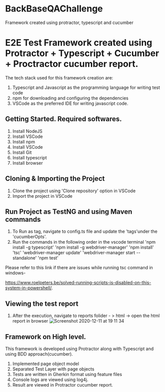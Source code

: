 # BackBaseQAChallenge
Framework created using protractor, typescript and cucumber

# E2E Test Framework created using Protractor + Typescript + Cucumber + Proctractor cucumber report.

The tech stack used for this framework creation are:

1. Typescript and Javascript as the programming language for writing test code
2. npm for downloading and configuring the dependencies
4. VSCode as the preferred IDE for writing javascript code.

## Getting Started. Required softwares.

1. Install NodeJS
2. Install VSCode 
3. Install npm
4. Install VSCode
5. Install Git
6. Install typescript
5. Install browser

## Cloning & Importing the Project
1. Clone the project using 'Clone repository' option in VSCode
2. Import the project in VSCode

## Run Project as TestNG and using Maven commands
1. To Run as tag, navigate to config.ts file and update the 'tags'under the 'cucumberOpts'.
2. Run the commands in the following order in the vscode terminal
'npm install -g typescript'
'npm install -g webdriver-manager'
'npm install' 
'tsc' 
'webdriver-manager update'
'webdriver-manager start --standalone' 
'npm test'

Please refer to this link if there are issues while running tsc command in windows- 

https://www.roelpeters.be/solved-running-scripts-is-disabled-on-this-system-in-powershell/.

## Viewing the test report
1. After the execution, navigate to reports folider - > html -> open the html report in browser
![Screenshot 2020-12-11 at 19 11 34](https://user-images.githubusercontent.com/15077514/101940346-a4e63800-3be6-11eb-9213-5bb08e93ab27.png)
## Framework on High level.
This framework is developed using Protractor  along with Typescript and using BDD approach(cucumber).

1. Implemented page object model
2. Separated Test Layer with page objects
3. Tests are written in Gherkin format using feature files
4. Console logs are viewed using log4j.
5. Result are viewed in Protractor cucumber report.
